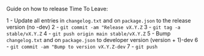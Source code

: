 Guide on how to release Time To Leave:

1 - Update all entries in `changelog.txt` and on `package.json` to the release version (no -dev)
2 - `git commit -am "Release vX.Y.Z`
3 - `git tag -a stable/vX.Y.Z`
4 - `git push origin main stable/vX.Y.Z`
5 - Bump `changelog.txt` and on `package.json` to developer version (version + 1)-dev
6 - `git commit -am "Bump to version vX.Y.Z-dev`
7 - `git push`
